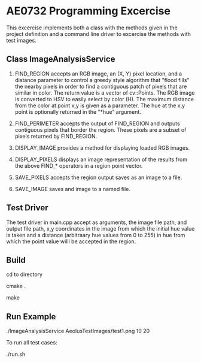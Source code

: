 # AE0732 Programming Excercise

This excercise implements both a class with the methods given in the project definition and a command line driver to excercise the methods with test images.

## Class ImageAnalysisService

1. FIND_REGION accepts an RGB image, an (X, Y) pixel location, and a distance parameter to
control a greedy style algorithm that "flood fills" the nearby pixels in order to find
a contiguous patch of pixels that are similar in color. The return value is a vector of
cv::Points. The RGB image is converted to HSV to easily select by color (H). The maximum
distance from the color at point x,y is given as a parameter. The hue at the x,y point
is optionally returned in the "*hue" argument.

2. FIND_PERIMETER accepts the output of FIND_REGION and outputs contiguous pixels that border the region. These pixels are a subset of pixels returned by FIND_REGION.

3. DISPLAY_IMAGE provides a method for displaying loaded RGB images.

4. DISPLAY_PIXELS displays an image representation of the results from the above FIND_* operators in a region point vector.

5. SAVE_PIXELS accepts the region output saves as an image to a file.

6. SAVE_IMAGE saves and image to a named file.

## Test Driver

The test driver in main.cpp accept as arguments, the image file path, and output file path, x,y coordinates in the image from which the initial hue value is taken and a distance (arbitraary hue values from 0 to 255) in hue from which the point value willl be accepted in the region.


## Build

cd to directory

cmake .

make

## Run Example

./ImageAnalysisService AeolusTestImages/test1.png 10 20

To run all test cases:

./run.sh


